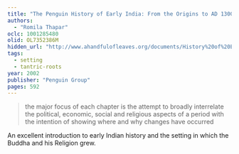 ```yaml
---
title: "The Penguin History of Early India: From the Origins to AD 1300"
authors:
  - "Romila Thapar"
oclc: 1001285480
olid: OL7352386M
hidden_url: "http://www.ahandfulofleaves.org/documents/History%20of%20Early%20India%20From%20the%20Origins%20to%20AD%201300_Thapar.pdf"
tags:
  - setting
  - tantric-roots
year: 2002
publisher: "Penguin Group"
pages: 592
---
```


> the major focus of each chapter is the attempt to broadly interrelate the political, economic, social and religious aspects of a period with the intention of showing where and why changes have occurred

An excellent introduction to early Indian history and the setting in which the Buddha and his Religion grew.
